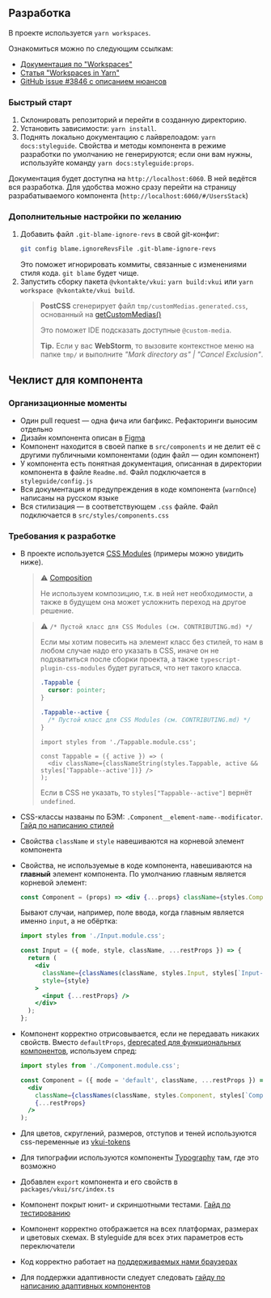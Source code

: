 ## Разработка

В проекте используется `yarn workspaces`.

Ознакомиться можно по следующим ссылкам:

- [Документация по "Workspaces"](https://classic.yarnpkg.com/lang/en/docs/workspaces/)
- [Статья "Workspaces in Yarn"](https://classic.yarnpkg.com/blog/2017/08/02/introducing-workspaces/)
- [GitHub issue #3846 с описанием нюансов](https://github.com/VKCOM/VKUI/issues/3846#issuecomment-1362796617)

### Быстрый старт

1. Склонировать репозиторий и перейти в созданную директорию.
2. Установить зависимости: `yarn install`.
3. Поднять локально документацию с лайврелоадом: `yarn docs:styleguide`. Свойства и методы компонента в режиме разработки по умолчанию не генерируются; если они вам нужны, используйте команду `yarn docs:styleguide:props`.

Документация будет доступна на `http://localhost:6060`. В ней ведётся вся разработка. Для удобства можно сразу перейти на страницу разрабатываемого компонента (`http://localhost:6060/#/UsersStack`)

### Дополнительные настройки по желанию

1. Добавить файл `.git-blame-ignore-revs` в свой git-конфиг:
   ```sh
   git config blame.ignoreRevsFile .git-blame-ignore-revs
   ```
   Это поможет игнорировать коммиты, связанные с изменениями стиля кода. `git blame` будет чище.
2. Запустить сборку пакета `@vkontakte/vkui`: `yarn build:vkui` или `yarn workspace @vkontakte/vkui build`.
   > **PostCSS** сгенерирует файл `tmp/customMedias.generated.css`, основанный на
   > [getCustomMedias()](https://github.com/VKCOM/VKUI/blob/master/shared.js)
   >
   > Это поможет IDE подсказать доступные `@custom-media`.
   >
   > **Tip.** Если у вас **WebStorm**, то вызовите контекстное меню на папке `tmp/` и выполните
   > _"Mark directory as" | "Cancel Exclusion"_.

## Чеклист для компонента

### Организационные моменты

- Один pull request — одна фича или багфикс. Рефакторинги выносим отдельно
- Дизайн компонента описан в [Figma](https://www.figma.com/@vk)
- Компонент находится в своей папке в `src/components` и не делит её с другими публичными компонентами (один файл — один компонент)
- У компонента есть понятная документация, описанная в директории компонента в файле `Readme.md`. Файл подключается в `styleguide/config.js`
- Вся документация и предупреждения в коде компонента (`warnOnce`) написаны на русском языке
- Вся стилизация — в соответствующем `.css` файле. Файл подключается в `src/styles/components.css`

### Требования к разработке

- В проекте используется [CSS Modules](https://github.com/css-modules/css-modules) (примеры можно увидить ниже).

  > ⚠️ [Composition](https://github.com/css-modules/css-modules#composition)
  >
  > Не используем композицию, т.к. в ней нет необходимости,
  > а также в будущем она может усложнить переход на другое решение.

  > ⚠️ `/* Пустой класс для CSS Modules (см. CONTRIBUTING.md) */`
  >
  > Если мы хотим повесить на элемент класс без стилей, то нам в любом случае надо его указать в CSS, иначе
  > он не подхватиться после сборки проекта, а также `typescript-plugin-css-modules` будет ругаться, что нет такого класса.
  >
  > ```css
  > .Tappable {
  >   cursor: pointer;
  > }
  >
  > .Tappable--active {
  >   /* Пустой класс для CSS Modules (см. CONTRIBUTING.md) */
  > }
  > ```
  >
  > ```tsx
  > import styles from './Tappable.module.css';
  >
  > const Tappable = ({ active }) => (
  >   <div className={classNameString(styles.Tappable, active && styles['Tappable--active'])} />
  > );
  > ```
  >
  > Если в CSS не указать, то `styles["Tappable--active"]` вернёт `undefined`.

- CSS-классы названы по БЭМ: `.Component__element-name--modificator`. [Гайд по написанию стилей](https://github.com/VKCOM/VKUI/blob/master/docs/CSS_GUIDE.md)
- Свойства `className` и `style` навешиваются на корневой элемент компонента
- Свойства, не используемые в коде компонента, навешиваются на **главный** элемент компонента. По умолчанию главным является корневой элемент:

  ```jsx
  const Component = (props) => <div {...props} className={styles.Component} />;
  ```

  Бывают случаи, например, поле ввода, когда главным является именно `input`, а не обёртка:

  ```jsx
  import styles from './Input.module.css';

  const Input = ({ mode, style, className, ...restProps }) => {
    return (
      <div
        className={classNames(className, styles.Input, styles[`Input--mode-${mode}`])}
        style={style}
      >
        <input {...restProps} />
      </div>
    );
  };
  ```

- Компонент корректно отрисовывается, если не передавать никаких свойств. Вместо `defaultProps`, [deprecated для функциональных компонентов](https://github.com/facebook/react/pull/16210), используем спред:

  ```jsx
  import styles from './Component.module.css';

  const Component = ({ mode = 'default', className, ...restProps }) => (
    <div
      className={classNames(className, styles.Component, styles[`Component--mode-${mode}`])}
      {...restProps}
    />
  );
  ```

- Для цветов, скруглений, размеров, отступов и теней используются css-переменные из [vkui-tokens](https://github.com/VKCOM/vkui-tokens)
- Для типографии используются компоненты [Typography](https://vkcom.github.io/VKUI/#!/Typography) там, где это возможно
- Добавлен `export` компонента и его свойств в `packages/vkui/src/index.ts`
- Компонент покрыт юнит- и скриншотными тестами. [Гайд по тестированию](https://github.com/VKCOM/VKUI/blob/master/docs/TESTING.md)
- Компонент корректно отображается на всех платформах, размерах и цветовых схемах. В styleguide для всех этих параметров есть переключатели
- Код корректно работает на [поддерживаемых нами браузерах](https://github.com/VKCOM/VKUI#%D0%B1%D1%80%D0%B0%D1%83%D0%B7%D0%B5%D1%80%D1%8B)
- Для поддержки адаптивности следует следовать [гайду по написанию адаптивных компонентов](https://github.com/VKCOM/VKUI/blob/master/docs/ADAPTIVITY_GUIDE.md)
